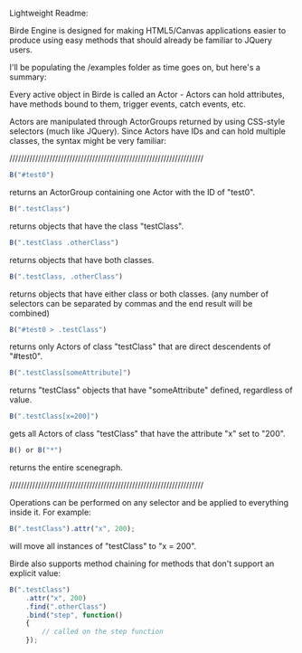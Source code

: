 Lightweight Readme:

Birde Engine is designed for making HTML5/Canvas applications easier to produce using easy methods that should already be familiar to JQuery users.

I'll be populating the /examples folder as time goes on, but here's a summary:

Every active object in Birde is called an Actor - Actors can hold attributes, have methods bound to them, trigger events, catch events, etc.

Actors are manipulated through ActorGroups returned by using CSS-style selectors (much like JQuery). Since Actors have IDs and can hold multiple classes, 
the syntax might be very familiar:

////////////////////////////////////////////////////////////////////

```javascript
B("#test0")
```
returns an ActorGroup containing one Actor with the ID of "test0".

```javascript
B(".testClass")
```
returns objects that have the class "testClass".

```javascript
B(".testClass .otherClass")
```
returns objects that have both classes.

```javascript
B(".testClass, .otherClass")
```
returns objects that have either class or both classes.
(any number of selectors can be separated by commas and the end result will be combined)

```javascript
B("#test0 > .testClass")
```
returns only Actors of class "testClass" that are direct descendents of "#test0".

```javascript
B(".testClass[someAttribute]")
```
returns "testClass" objects that have "someAttribute" defined, regardless of value.

```javascript
B(".testClass[x=200]")
```
gets all Actors of class "testClass" that have the attribute "x" set to "200".

```javascript
B() or B("*")
```

returns the entire scenegraph.

////////////////////////////////////////////////////////////////////

Operations can be performed on any selector and be applied to everything inside it. For example:

```javascript
B(".testClass").attr("x", 200);
```

will move all instances of "testClass" to "x = 200".

Birde also supports method chaining for methods that don't support an explicit value:

```javascript
B(".testClass")
	.attr("x", 200)
	.find(".otherClass")
	.bind("step", function()
	{
		// called on the step function
	});
```

